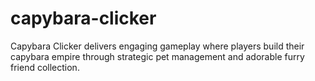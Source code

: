 # capybara-clicker
Capybara Clicker delivers engaging gameplay where players build their capybara empire through strategic pet management and adorable furry friend collection.
